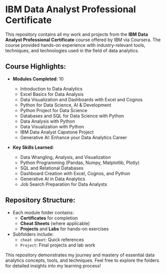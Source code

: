 # IBM Data Analyst Professional Certificate

This repository contains all my work and projects from the **IBM Data Analyst Professional Certificate** course offered by IBM via Coursera. The course provided hands-on experience with industry-relevant tools, techniques, and technologies used in the field of data analytics. 

## Course Highlights:
- **Modules Completed**: 10 
  - Introduction to Data Analytics
  - Excel Basics for Data Analysis
  - Data Visualization and Dashboards with Excel and Cognos
  - Python for Data Science, AI & Development
  - Python Project for Data Science
  - Databases and SQL for Data Science with Python
  - Data Analysis with Python
  - Data Visualization with Python
  - IBM Data Analyst Capstone Project
  - Generative AI: Enhance your Data Analytics Career

- **Key Skills Learned**:
  - Data Wrangling, Analysis, and Visualization
  - Python Programming (Pandas, Numpy, Matplotlib, Plotly)
  - SQL and Relational Databases
  - Dashboard Creation with Excel, Cognos, and Python
  - Generative AI in Data Analytics
  - Job Search Preparation for Data Analysts

## Repository Structure:
- Each module folder contains:
  - **Certificates** for completion
  - **Cheat Sheets** (where applicable)
  - **Projects** and **Labs** for hands-on exercises
- Subfolders include:
  - `cheat sheet`: Quick references
  - `Project`: Final projects and lab work

This repository demonstrates my journey and mastery of essential data analytics concepts, tools, and techniques. Feel free to explore the folders for detailed insights into my learning process!
